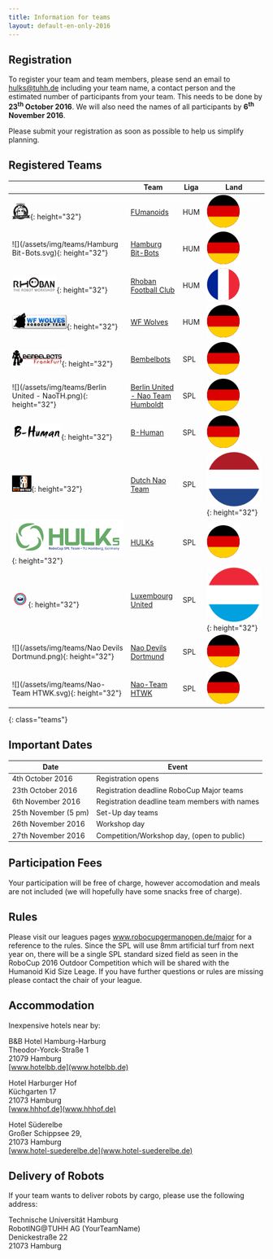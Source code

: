 ```yaml
---
title: Information for teams
layout: default-en-only-2016
---
```


## Registration

To register your team and team members, please send an email to <a href="mailto:hulks@tuhh.de">hulks@tuhh.de</a> including your team name, a contact person and the estimated number of participants from your team. This needs to be done by **23<sup>th</sup> October 2016**. We will also need the names of all participants by **6<sup>th</sup> November 2016**.

Please submit your registration as soon as possible to help us simplify planning.

## Registered Teams

|   | Team | Liga | Land |
|---|------|------|------|
| ![](/assets/img/teams/FUmanoids.png){: height="32"} | [FUmanoids](http://fumanoids.de) | HUM | ![DE](/assets/img/de.svg) |
| ![](/assets/img/teams/Hamburg Bit-Bots.svg){: height="32"} | [Hamburg Bit-Bots](http://bit-bots.de) | HUM | ![DE](/assets/img/de.svg) |
| ![](/assets/img/teams/rhoban.png){: height="32"} | [Rhoban Football Club](http://rhoban.com) | HUM | ![FR](/assets/img/fr.svg) |
| ![](/assets/img/teams/wolves.png){: height="32"} | [WF Wolves](http://www.wf-wolves.de) | HUM | ![DE](/assets/img/de.svg) |
| ![](/assets/img/teams/Bembelbots.png){: height="32"} | [Bembelbots](https://www.jrl.cs.uni-frankfurt.de/web/robocup) | SPL | ![DE](/assets/img/de.svg) |
| ![](/assets/img/teams/Berlin United - NaoTH.png){: height="32"} | [Berlin United - Nao Team Humboldt](http://naoth.de) | SPL | ![DE](/assets/img/de.svg) |
| ![](/assets/img/teams/B-Human.png){: height="32"} | [B-Human](https://www.b-human.de) | SPL | ![DE](/assets/img/de.svg) |
| ![](/assets/img/teams/DNT_logo.png){: height="32"} | [Dutch Nao Team](http://www.dutchnaoteam.nl) | SPL | ![NL](/assets/img/nl.svg){: height="32"} |
| ![](/assets/img/teams/HULKs.svg){: height="32"} | [HULKs](http://hulks.de) | SPL | ![DE](/assets/img/de.svg) |
| ![](/assets/img/teams/LuxembourgUnited.jpg){: height="32"} | [Luxembourg United](https://luxembourg-united.uni.lu) | SPL | ![LU](/assets/img/lu.svg){: height="32"} |
| ![](/assets/img/teams/Nao Devils Dortmund.png){: height="32"} | [Nao Devils Dortmund](http://www.irf.tu-dortmund.de/cms/de/IT/Forschung/Robotics/RoboCup/index.html) | SPL | ![DE](/assets/img/de.svg) |
| ![](/assets/img/teams/Nao-Team HTWK.svg){: height="32"} | [Nao-Team HTWK](http://www.htwk-robots.de) | SPL | ![DE](/assets/img/de.svg) |
{: class="teams"}

## Important Dates

|       Date           |                 Event                         |
|----------------------|-----------------------------------------------|
| 4th October 2016     | Registration opens                            |
| 23th October 2016    | Registration deadline RoboCup Major teams     |
| 6th November 2016    | Registration deadline team members with names |
| 25th November (5 pm) | Set-Up day teams                              |
| 26th November 2016   | Workshop day                                  |
| 27th November 2016   | Competition/Workshop day, (open to public)    |

## Participation Fees

Your participation will be free of charge, however accomodation and meals are not included (we will hopefully have some snacks free of charge).

## Rules

Please visit our leagues pages www.robocupgermanopen.de/major for a reference to the rules. Since the SPL will use 8mm artificial turf from next year on, there will be a single SPL standard sized field as seen in the RoboCup 2016 Outdoor Competition which will be shared with the Humanoid Kid Size Leage. If you have further questions or rules are missing please contact the chair of your league.

## Accommodation

Inexpensive hotels near by:

B&B Hotel Hamburg-Harburg  
Theodor-Yorck-Straße 1  
21079 Hamburg  
[www.hotelbb.de](www.hotelbb.de)

Hotel Harburger Hof  
Küchgarten 17  
21073 Hamburg  
[www.hhhof.de](www.hhhof.de)

Hotel Süderelbe  
Großer Schippsee 29,  
21073 Hamburg  
[www.hotel-suederelbe.de](www.hotel-suederelbe.de)

## Delivery of Robots

If your team wants to deliver robots by cargo, please use the following address:

Technische Universität Hamburg  
RobotING@TUHH AG (YourTeamName)  
Denickestraße 22  
21073 Hamburg
